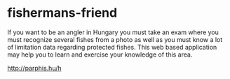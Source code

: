 # fishermans-friend
If you want to be an angler in Hungary you must take an exam where you must recognize several fishes from a photo as well as you must know a lot of limitation data regarding protected fishes.
This web based application may help you to learn and exercise your knowledge of this area.

http://parphis.hu/h
